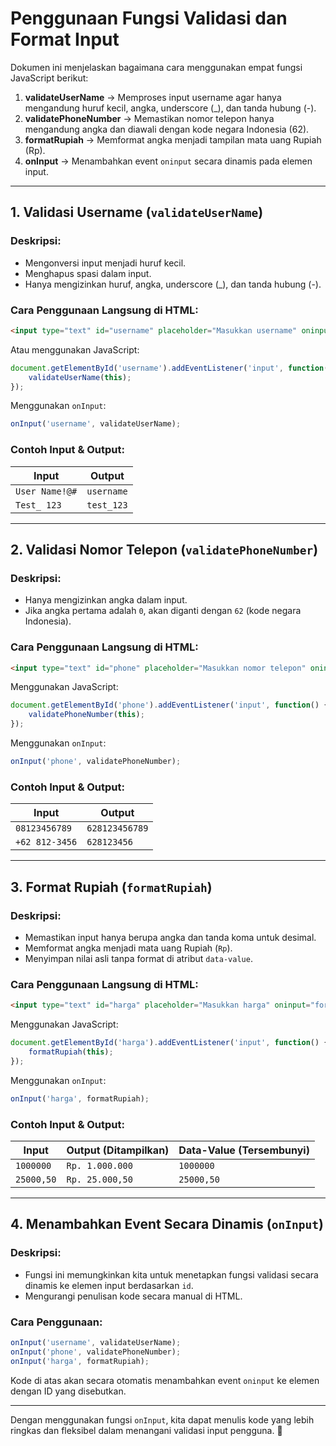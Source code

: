 # **Penggunaan Fungsi Validasi dan Format Input**  

Dokumen ini menjelaskan bagaimana cara menggunakan empat fungsi JavaScript berikut:  

1. **validateUserName** → Memproses input username agar hanya mengandung huruf kecil, angka, underscore (_), dan tanda hubung (-).  
2. **validatePhoneNumber** → Memastikan nomor telepon hanya mengandung angka dan diawali dengan kode negara Indonesia (62).  
3. **formatRupiah** → Memformat angka menjadi tampilan mata uang Rupiah (Rp).  
4. **onInput** → Menambahkan event `oninput` secara dinamis pada elemen input.  

---

## **1. Validasi Username (`validateUserName`)**  

### **Deskripsi:**  
- Mengonversi input menjadi huruf kecil.  
- Menghapus spasi dalam input.  
- Hanya mengizinkan huruf, angka, underscore (_), dan tanda hubung (-).  

### **Cara Penggunaan Langsung di HTML:**  
```html
<input type="text" id="username" placeholder="Masukkan username" oninput="validateUserName(this)">
```
Atau menggunakan JavaScript:  
```js
document.getElementById('username').addEventListener('input', function() {
    validateUserName(this);
});
```
Menggunakan `onInput`:  
```js
onInput('username', validateUserName);
```

### **Contoh Input & Output:**  
| **Input**      | **Output**  |  
|---------------|------------|  
| `User Name!@#` | `username` |  
| `Test_ 123`   | `test_123`  |  

---

## **2. Validasi Nomor Telepon (`validatePhoneNumber`)**  

### **Deskripsi:**  
- Hanya mengizinkan angka dalam input.  
- Jika angka pertama adalah `0`, akan diganti dengan `62` (kode negara Indonesia).  

### **Cara Penggunaan Langsung di HTML:**  
```html
<input type="text" id="phone" placeholder="Masukkan nomor telepon" oninput="validatePhoneNumber(this)">
```
Menggunakan JavaScript:  
```js
document.getElementById('phone').addEventListener('input', function() {
    validatePhoneNumber(this);
});
```
Menggunakan `onInput`:  
```js
onInput('phone', validatePhoneNumber);
```

### **Contoh Input & Output:**  
| **Input**      | **Output**  |  
|---------------|------------|  
| `08123456789` | `628123456789` |  
| `+62 812-3456` | `628123456` |  

---

## **3. Format Rupiah (`formatRupiah`)**  

### **Deskripsi:**  
- Memastikan input hanya berupa angka dan tanda koma untuk desimal.  
- Memformat angka menjadi mata uang Rupiah (`Rp`).  
- Menyimpan nilai asli tanpa format di atribut `data-value`.  

### **Cara Penggunaan Langsung di HTML:**  
```html
<input type="text" id="harga" placeholder="Masukkan harga" oninput="formatRupiah(this)">
```
Menggunakan JavaScript:  
```js
document.getElementById('harga').addEventListener('input', function() {
    formatRupiah(this);
});
```
Menggunakan `onInput`:  
```js
onInput('harga', formatRupiah);
```

### **Contoh Input & Output:**  
| **Input**      | **Output (Ditampilkan)** | **Data-Value (Tersembunyi)** |  
|---------------|-----------------|-----------------|  
| `1000000`     | `Rp. 1.000.000` | `1000000` |  
| `25000,50`    | `Rp. 25.000,50` | `25000,50` |  

---

## **4. Menambahkan Event Secara Dinamis (`onInput`)**  

### **Deskripsi:**  
- Fungsi ini memungkinkan kita untuk menetapkan fungsi validasi secara dinamis ke elemen input berdasarkan `id`.  
- Mengurangi penulisan kode secara manual di HTML.  

### **Cara Penggunaan:**  
```js
onInput('username', validateUserName);
onInput('phone', validatePhoneNumber);
onInput('harga', formatRupiah);
```
Kode di atas akan secara otomatis menambahkan event `oninput` ke elemen dengan ID yang disebutkan.  

---

Dengan menggunakan fungsi `onInput`, kita dapat menulis kode yang lebih ringkas dan fleksibel dalam menangani validasi input pengguna. 🚀